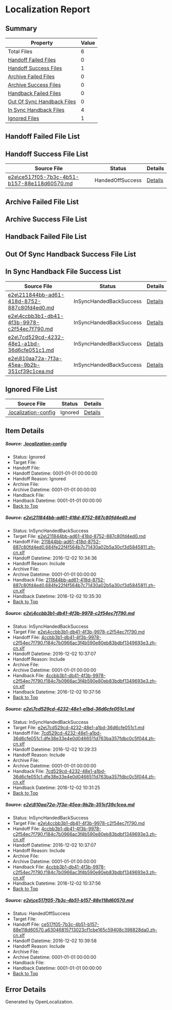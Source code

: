 # <a name='report-top'></a> Localization Report

## Summary
 Property | Value 
 -------- | ----- 
 Total Files | 6
[ Handoff Failed Files ](#handoff-failed-list)| 0
[ Handoff Success Files ](#handoff-success-list)| 1
[ Archive Failed Files ](#archive-failed-list)| 0
[ Archive Success Files ](#archive-success-list)| 0
[ Handback Failed Files ](#handback-failed-list)| 0
[ Out Of Sync Handback Files ](#outofsync-handback-success-list)| 0
[ In Sync Handback Files ](#insync-handback-success-list)| 4
[ Ignored Files ](#ignored-list)| 1

## <a name='handoff-failed-list'></a> Handoff Failed File List

## <a name='handoff-success-list'></a> Handoff Success File List
 Source File | Status | Details 
 ----------- | ------ | ------- 
 [e2e\ce517f05-7b3c-4b51-b157-88e118d60570.md](https://github.com/OpenLocalizationTestOrg/ol-test0/blob/e4da2b8d76caa7ef9f3ee7524b68aaf80c2e0ab8/e2e/ce517f05-7b3c-4b51-b157-88e118d60570.md) | HandedOffSuccess | [Details](#734d491214d66ebbbfd7c71c7d59be8c52dd9ec95)

## <a name='archive-failed-list'></a> Archive Failed File List

## <a name='archive-success-list'></a> Archive Success File List

## <a name='handback-failed-list'></a> Handback Failed File List

## <a name='outofsync-handback-success-list'></a> Out Of Sync Handback Success File List

## <a name='insync-handback-success-list'></a> In Sync Handback File Success List
 Source File | Status | Details 
 ----------- | ------ | ------- 
 [e2e\211844bb-ad61-418d-8752-887c80fd4ed0.md](https://github.com/OpenLocalizationTestOrg/ol-test0/blob/4c9fd9b6523f0bcfbc0e5a3b5105b5ed335488c9/e2e/211844bb-ad61-418d-8752-887c80fd4ed0.md) | InSyncHandedBackSuccess | [Details](#890bc95193bf198b79848969840a4ff72db769f01)
 [e2e\4ccbb3b1-db41-4f3b-9978-c2f54ec7f790.md](https://github.com/OpenLocalizationTestOrg/ol-test0/blob/0832faf426b0db9dbfcfe2a984b4cddf61dcf4d4/e2e/4ccbb3b1-db41-4f3b-9978-c2f54ec7f790.md) | InSyncHandedBackSuccess | [Details](#0d027d7236ec3045de687e7d8ca4595ef2eb8ab62)
 [e2e\7cd529cd-4232-48e1-a1bd-36d6cfe051c1.md](https://github.com/OpenLocalizationTestOrg/ol-test0/blob/08e5e14c44e8d465396d0a192f62ab8c0fd638b2/e2e/7cd529cd-4232-48e1-a1bd-36d6cfe051c1.md) | InSyncHandedBackSuccess | [Details](#fd6f3575f462e75d1cf26aeeec19cc78a1cb901a3)
 [e2e\810aa72a-7f3a-45ea-9b2b-351cf39c1cea.md](https://github.com/OpenLocalizationTestOrg/ol-test0/blob/e4da2b8d76caa7ef9f3ee7524b68aaf80c2e0ab8/e2e/810aa72a-7f3a-45ea-9b2b-351cf39c1cea.md) | InSyncHandedBackSuccess | [Details](#0d027d7236ec3045de687e7d8ca4595ef2eb8ab64)

## <a name='ignored-list'></a> Ignored File List
 Source File | Status | Details 
 ----------- | ------ | ------- 
 [.localization-config](https://github.com/OpenLocalizationTestOrg/ol-test0/blob/e4da2b8d76caa7ef9f3ee7524b68aaf80c2e0ab8/.localization-config) | Ignored | [Details](#c268a05ecaa7ec85942ed632c29928ee5bd6da8d0)

## Item Details
##### <a name='c268a05ecaa7ec85942ed632c29928ee5bd6da8d0'></a> Source: [.localization-config](https://github.com/OpenLocalizationTestOrg/ol-test0/blob/e4da2b8d76caa7ef9f3ee7524b68aaf80c2e0ab8/.localization-config)
* Status: Ignored
* Target File: 
* Handoff File: 
* Handoff Datetime: 0001-01-01 00:00:00
* Handoff Reason: Ignored
* Archive File: 
* Archive Datetime: 0001-01-01 00:00:00
* Handback File: 
* Handback Datetime: 0001-01-01 00:00:00
* [Back to Top](#report-top)

##### <a name='890bc95193bf198b79848969840a4ff72db769f01'></a> Source: [e2e\211844bb-ad61-418d-8752-887c80fd4ed0.md](https://github.com/OpenLocalizationTestOrg/ol-test0/blob/4c9fd9b6523f0bcfbc0e5a3b5105b5ed335488c9/e2e/211844bb-ad61-418d-8752-887c80fd4ed0.md)
* Status: InSyncHandedBackSuccess
* Target File: [e2e\211844bb-ad61-418d-8752-887c80fd4ed0.md](https://github.com/OpenLocalizationTestOrg/ol-test0-zhcn/blob/aad1fdb421ebeb8654b4631bde450e3463357e40/e2e/211844bb-ad61-418d-8752-887c80fd4ed0.md)
* Handoff File: [211844bb-ad61-418d-8752-887c80fd4ed0.684fe22f4f564b7c71430a02b5a30cf3d5845811.zh-cn.xlf](https://github.com/OpenLocalizationTestOrg/ol-test0-handoff/blob/4f2055bfdd012b431e880cf61e0d3ac4362b4c06/ol-handoff/OpenLocalizationTestOrg/ol-test0-zhcn/shujia/ht/211844bb-ad61-418d-8752-887c80fd4ed0.684fe22f4f564b7c71430a02b5a30cf3d5845811.zh-cn.xlf)
* Handoff Datetime: 2016-12-02 10:34:36
* Handoff Reason: Include
* Archive File: 
* Archive Datetime: 0001-01-01 00:00:00
* Handback File: [211844bb-ad61-418d-8752-887c80fd4ed0.684fe22f4f564b7c71430a02b5a30cf3d5845811.zh-cn.xlf](https://github.com/OpenLocalizationTestOrg/ol-test0-handback/blob/7d97cc4de7c43abe2de3f5ff1e17cd07baf03c30/ol-handback/OpenLocalizationTestOrg/ol-test0-zhcn/shujia/ht/211844bb-ad61-418d-8752-887c80fd4ed0.684fe22f4f564b7c71430a02b5a30cf3d5845811.zh-cn.xlf)
* Handback Datetime: 2016-12-02 10:35:30
* [Back to Top](#report-top)

##### <a name='0d027d7236ec3045de687e7d8ca4595ef2eb8ab62'></a> Source: [e2e\4ccbb3b1-db41-4f3b-9978-c2f54ec7f790.md](https://github.com/OpenLocalizationTestOrg/ol-test0/blob/0832faf426b0db9dbfcfe2a984b4cddf61dcf4d4/e2e/4ccbb3b1-db41-4f3b-9978-c2f54ec7f790.md)
* Status: InSyncHandedBackSuccess
* Target File: [e2e\4ccbb3b1-db41-4f3b-9978-c2f54ec7f790.md](https://github.com/OpenLocalizationTestOrg/ol-test0-zhcn/blob/4be277f8a2ec0c8b7ce45053c8f4ec14cc9d6f7a/e2e/4ccbb3b1-db41-4f3b-9978-c2f54ec7f790.md)
* Handoff File: [4ccbb3b1-db41-4f3b-9978-c2f54ec7f790.f184c7b0966ac3f4b590e80eb83bdbf1349693e3.zh-cn.xlf](https://github.com/OpenLocalizationTestOrg/ol-test0-handoff/blob/7ed9abda26c34a9ec891c7504a291ced2cd46562/ol-handoff/OpenLocalizationTestOrg/ol-test0-zhcn/shujia/ht/4ccbb3b1-db41-4f3b-9978-c2f54ec7f790.f184c7b0966ac3f4b590e80eb83bdbf1349693e3.zh-cn.xlf)
* Handoff Datetime: 2016-12-02 10:37:07
* Handoff Reason: Include
* Archive File: 
* Archive Datetime: 0001-01-01 00:00:00
* Handback File: [4ccbb3b1-db41-4f3b-9978-c2f54ec7f790.f184c7b0966ac3f4b590e80eb83bdbf1349693e3.zh-cn.xlf](https://github.com/OpenLocalizationTestOrg/ol-test0-handback/blob/4dedaf3c3c99ccd4d2caa8247ae06d12731f6da0/ol-handback/OpenLocalizationTestOrg/ol-test0-zhcn/shujia/ht/4ccbb3b1-db41-4f3b-9978-c2f54ec7f790.f184c7b0966ac3f4b590e80eb83bdbf1349693e3.zh-cn.xlf)
* Handback Datetime: 2016-12-02 10:37:56
* [Back to Top](#report-top)

##### <a name='fd6f3575f462e75d1cf26aeeec19cc78a1cb901a3'></a> Source: [e2e\7cd529cd-4232-48e1-a1bd-36d6cfe051c1.md](https://github.com/OpenLocalizationTestOrg/ol-test0/blob/08e5e14c44e8d465396d0a192f62ab8c0fd638b2/e2e/7cd529cd-4232-48e1-a1bd-36d6cfe051c1.md)
* Status: InSyncHandedBackSuccess
* Target File: [e2e\7cd529cd-4232-48e1-a1bd-36d6cfe051c1.md](https://github.com/OpenLocalizationTestOrg/ol-test0-zhcn/blob/b0eb15e9cf426ac539fecca7ed2b40f1c7698108/e2e/7cd529cd-4232-48e1-a1bd-36d6cfe051c1.md)
* Handoff File: [7cd529cd-4232-48e1-a1bd-36d6cfe051c1.dfe38e33e4e0d0466511d763ba357fdbc0c5f044.zh-cn.xlf](https://github.com/OpenLocalizationTestOrg/ol-test0-handoff/blob/f2753a461e07ffe1444c8f26dd820369c2f0f591/ol-handoff/OpenLocalizationTestOrg/ol-test0-zhcn/shujia/ht/7cd529cd-4232-48e1-a1bd-36d6cfe051c1.dfe38e33e4e0d0466511d763ba357fdbc0c5f044.zh-cn.xlf)
* Handoff Datetime: 2016-12-02 10:29:33
* Handoff Reason: Include
* Archive File: 
* Archive Datetime: 0001-01-01 00:00:00
* Handback File: [7cd529cd-4232-48e1-a1bd-36d6cfe051c1.dfe38e33e4e0d0466511d763ba357fdbc0c5f044.zh-cn.xlf](https://github.com/OpenLocalizationTestOrg/ol-test0-handback/blob/72552daad07a8e92718ce93f36c38262961db11b/ol-handback/OpenLocalizationTestOrg/ol-test0-zhcn/shujia/ht/7cd529cd-4232-48e1-a1bd-36d6cfe051c1.dfe38e33e4e0d0466511d763ba357fdbc0c5f044.zh-cn.xlf)
* Handback Datetime: 2016-12-02 10:31:25
* [Back to Top](#report-top)

##### <a name='0d027d7236ec3045de687e7d8ca4595ef2eb8ab64'></a> Source: [e2e\810aa72a-7f3a-45ea-9b2b-351cf39c1cea.md](https://github.com/OpenLocalizationTestOrg/ol-test0/blob/e4da2b8d76caa7ef9f3ee7524b68aaf80c2e0ab8/e2e/810aa72a-7f3a-45ea-9b2b-351cf39c1cea.md)
* Status: InSyncHandedBackSuccess
* Target File: [e2e\4ccbb3b1-db41-4f3b-9978-c2f54ec7f790.md](https://github.com/OpenLocalizationTestOrg/ol-test0-zhcn/blob/4be277f8a2ec0c8b7ce45053c8f4ec14cc9d6f7a/e2e/4ccbb3b1-db41-4f3b-9978-c2f54ec7f790.md)
* Handoff File: [4ccbb3b1-db41-4f3b-9978-c2f54ec7f790.f184c7b0966ac3f4b590e80eb83bdbf1349693e3.zh-cn.xlf](https://github.com/OpenLocalizationTestOrg/ol-test0-handoff/blob/7ed9abda26c34a9ec891c7504a291ced2cd46562/ol-handoff/OpenLocalizationTestOrg/ol-test0-zhcn/shujia/ht/4ccbb3b1-db41-4f3b-9978-c2f54ec7f790.f184c7b0966ac3f4b590e80eb83bdbf1349693e3.zh-cn.xlf)
* Handoff Datetime: 2016-12-02 10:37:07
* Handoff Reason: Include
* Archive File: 
* Archive Datetime: 0001-01-01 00:00:00
* Handback File: [4ccbb3b1-db41-4f3b-9978-c2f54ec7f790.f184c7b0966ac3f4b590e80eb83bdbf1349693e3.zh-cn.xlf](https://github.com/OpenLocalizationTestOrg/ol-test0-handback/blob/4dedaf3c3c99ccd4d2caa8247ae06d12731f6da0/ol-handback/OpenLocalizationTestOrg/ol-test0-zhcn/shujia/ht/4ccbb3b1-db41-4f3b-9978-c2f54ec7f790.f184c7b0966ac3f4b590e80eb83bdbf1349693e3.zh-cn.xlf)
* Handback Datetime: 2016-12-02 10:37:56
* [Back to Top](#report-top)

##### <a name='734d491214d66ebbbfd7c71c7d59be8c52dd9ec95'></a> Source: [e2e\ce517f05-7b3c-4b51-b157-88e118d60570.md](https://github.com/OpenLocalizationTestOrg/ol-test0/blob/e4da2b8d76caa7ef9f3ee7524b68aaf80c2e0ab8/e2e/ce517f05-7b3c-4b51-b157-88e118d60570.md)
* Status: HandedOffSuccess
* Target File: 
* Handoff File: [ce517f05-7b3c-4b51-b157-88e118d60570.a63046815713023cf1cbe165c59408c398828da0.zh-cn.xlf](https://github.com/OpenLocalizationTestOrg/ol-test0-handoff/blob/2f89decb86512761204e9bf585fa26e6bad6aeba/ol-handoff/OpenLocalizationTestOrg/ol-test0-zhcn/shujia/ht/ce517f05-7b3c-4b51-b157-88e118d60570.a63046815713023cf1cbe165c59408c398828da0.zh-cn.xlf)
* Handoff Datetime: 2016-12-02 10:39:58
* Handoff Reason: Include
* Archive File: 
* Archive Datetime: 0001-01-01 00:00:00
* Handback File: 
* Handback Datetime: 0001-01-01 00:00:00
* [Back to Top](#report-top)


## Error Details

Generated by OpenLocalization.
